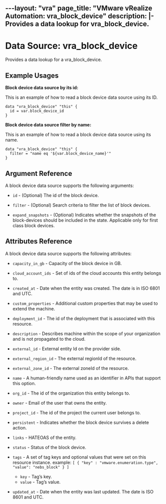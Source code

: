 ---layout: "vra"
page_title: "VMware vRealize Automation: vra_block_device"
description: |-
  Provides a data lookup for vra_block_device.
---

# Data Source: vra_block_device

Provides a data lookup for a vra_block_device.

## Example Usages

**Block device data source by its id:**

This is an example of how to read a block device data source using its ID.

```hcl
data "vra_block_device" "this" {
  id = var.block_device_id
}

```

**Block device data source filter by name:**

This is an example of how to read a block device data source using its name.

```hcl
data "vra_block_device" "this" {
  filter = "name eq '${var.block_device_name}'"
}

```

## Argument Reference

A block device data source supports the following arguments:

* `id` - (Optional) The id of the block device.

* `filter` - (Optional) Search criteria to filter the list of block devices.

* `expand_snapshots` - (Optional) Indicates whether the snapshots of the block-devices should be included in the state. Applicable only for first class block devices.

## Attributes Reference

A block device data source supports the following attributes:

* `capacity_in_gb` - Capacity of the block device in GB.

* `cloud_account_ids` - Set of ids of the cloud accounts this entity belongs to.

* `created_at` - Date when the entity was created. The date is in ISO 6801 and UTC.

* `custom_properties` - Additional custom properties that may be used to extend the machine.

* `deployment_id` - The id of the deployment that is associated with this resource.

* `description` - Describes machine within the scope of your organization and is not propagated to the cloud.

* `external_id` - External entity Id on the provider side.

* `external_region_id` - The external regionId of the resource.

* `external_zone_id` - The external zoneId of the resource.

* `name` - A human-friendly name used as an identifier in APIs that support this option.

* `org_id` - The id of the organization this entity belongs to.

* `owner` - Email of the user that owns the entity.

* `project_id` - The id of the project the current user belongs to.

* `persistent` - Indicates whether the block device survives a delete action.

* `links` - HATEOAS of the entity.

* `status` - Status of the block device.

* `tags` - A set of tag keys and optional values that were set on this resource instance.
example: `[ { "key" : "vmware.enumeration.type", "value": "nebs_block" } ]`
  * `key` - Tag’s key.
  * `value` - Tag’s value.

* `updated_at` - Date when the entity was last updated. The date is ISO 8601 and UTC.




